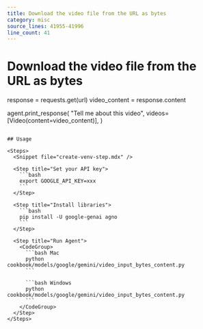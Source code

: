 ```yaml
---
title: Download the video file from the URL as bytes
category: misc
source_lines: 41955-41996
line_count: 41
---
```


# Download the video file from the URL as bytes
response = requests.get(url)
video_content = response.content

agent.print_response(
    "Tell me about this video",
    videos=[Video(content=video_content)],
)
```

## Usage

<Steps>
  <Snippet file="create-venv-step.mdx" />

  <Step title="Set your API key">
    ```bash
    export GOOGLE_API_KEY=xxx
    ```
  </Step>

  <Step title="Install libraries">
    ```bash
    pip install -U google-genai agno
    ```
  </Step>

  <Step title="Run Agent">
    <CodeGroup>
      ```bash Mac
      python cookbook/models/google/gemini/video_input_bytes_content.py
      ```

      ```bash Windows
      python cookbook/models/google/gemini/video_input_bytes_content.py
      ```
    </CodeGroup>
  </Step>
</Steps>


